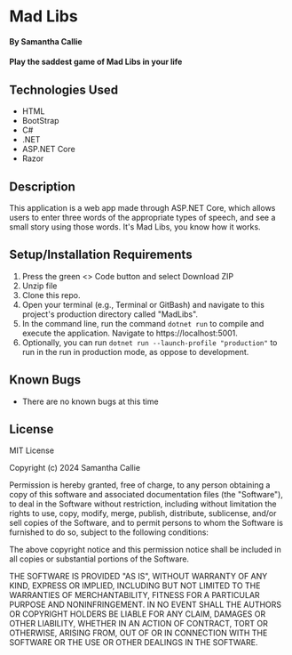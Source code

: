 # Mad Libs

#### By **Samantha Callie**

#### Play the saddest game of Mad Libs in your life

## Technologies Used

* HTML
* BootStrap
* C#
* .NET
* ASP.NET Core
* Razor

## Description

This application is a web app made through ASP.NET Core, which allows users to enter three words of the appropriate types of speech, and see a small story using those words. It's Mad Libs, you know how it works.

## Setup/Installation Requirements

1. Press the green <> Code button and select Download ZIP
2. Unzip file
3. Clone this repo.
4. Open your terminal (e.g., Terminal or GitBash) and navigate to this project's production directory called "MadLibs".
5. In the command line, run the command `dotnet run` to compile and execute the application. Navigate to https://localhost:5001.
6. Optionally, you can run `dotnet run --launch-profile "production"` to run in the run in production mode, as oppose to development.

## Known Bugs

* There are no known bugs at this time

## License

MIT License

Copyright (c) 2024 Samantha Callie

Permission is hereby granted, free of charge, to any person obtaining a copy
of this software and associated documentation files (the "Software"), to deal
in the Software without restriction, including without limitation the rights
to use, copy, modify, merge, publish, distribute, sublicense, and/or sell
copies of the Software, and to permit persons to whom the Software is
furnished to do so, subject to the following conditions:

The above copyright notice and this permission notice shall be included in all
copies or substantial portions of the Software.

THE SOFTWARE IS PROVIDED "AS IS", WITHOUT WARRANTY OF ANY KIND, EXPRESS OR
IMPLIED, INCLUDING BUT NOT LIMITED TO THE WARRANTIES OF MERCHANTABILITY,
FITNESS FOR A PARTICULAR PURPOSE AND NONINFRINGEMENT. IN NO EVENT SHALL THE
AUTHORS OR COPYRIGHT HOLDERS BE LIABLE FOR ANY CLAIM, DAMAGES OR OTHER
LIABILITY, WHETHER IN AN ACTION OF CONTRACT, TORT OR OTHERWISE, ARISING FROM,
OUT OF OR IN CONNECTION WITH THE SOFTWARE OR THE USE OR OTHER DEALINGS IN THE
SOFTWARE.